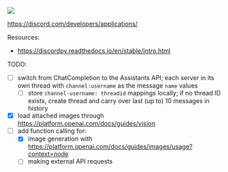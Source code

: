 ![](https://cdn.discordapp.com/avatars/411652972955828224/335a79c8f4f37936618110ae535eb2b6.png?size=256)

https://discord.com/developers/applications/

Resources:
- https://discordpy.readthedocs.io/en/stable/intro.html

TODO:
- [ ] switch from ChatCompletion to the Assistants API; each server in its own thread with `channel:username` as the message `name` values
  - [ ] store `channel-username: threadid` mappings locally; if no thread ID exists, create thread and carry over last (up to) 10 messages in history
- [X] load attached images through https://platform.openai.com/docs/guides/vision
- [ ] add function calling for:
  - [X] image generation with https://platform.openai.com/docs/guides/images/usage?context=node
  - [ ] making external API requests

